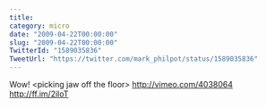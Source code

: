 ```yaml
---
title: 
category: micro
date: "2009-04-22T00:00:00"
slug: "2009-04-22T00:00:00"
TwitterId: "1589035836"
TweetUrl: "https://twitter.com/mark_philpot/status/1589035836"
---
```


Wow! &lt;picking jaw off the floor&gt; http://vimeo.com/4038064
http://ff.im/2iloT
